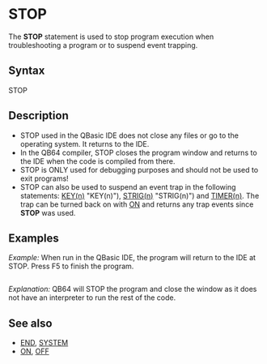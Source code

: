 # STOP

The **STOP** statement is used to stop program execution when troubleshooting a program or to suspend event trapping.

  

## Syntax

STOP
  

## Description

* STOP used in the QBasic IDE does not close any files or go to the operating system. It returns to the IDE.
* In the QB64 compiler, STOP closes the program window and returns to the IDE when the code is compiled from there.
* STOP is ONLY used for debugging purposes and should not be used to exit programs!
* STOP can also be used to suspend an event trap in the following statements: [KEY(n)](KEY(n).md) "KEY(n)"), [STRIG(n)](STRIG(n).md) "STRIG(n)") and [TIMER(n)](TIMER(n).md). The trap can be turned back on with [ON](ON.md) and returns any trap events since **STOP** was used.

  

## Examples

*Example:* When run in the QBasic IDE, the program will return to the IDE at STOP. Press F5 to finish the program.

``` [PRINT](PRINT.md) "start"  [SLEEP](SLEEP.md) 3  STOP  [PRINT](PRINT.md) "resumed"  
```

*Explanation:* QB64 will STOP the program and close the window as it does not have an interpreter to run the rest of the code.
  

## See also

* [END](END.md), [SYSTEM](SYSTEM.md)
* [ON](ON.md), [OFF](OFF.md)

  
